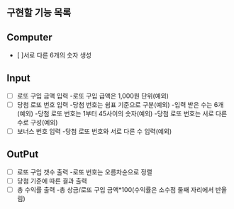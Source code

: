 ## 구현할 기능 목록

## Computer
- [ ]서로 다른 6개의 숫자 생성

## Input
- [ ] 로또 구입 금액 입력
      -로또 구입 급액은 1,000원 단위(예외)
- [ ] 당첨 로또 번호 입력
      -당첨 번호는 쉼표 기준으로 구분(예외)
      -입력 받은 수는 6개(예외)
      -당첨 로또 번호는 1부터 45사이의 숫자(예외)
      -당첨 로또 번호는 서로 다른 수로 구성(예외)
- [ ] 보너스 번호 입력
-당첨 로또 번호와 서로 다른 수 입력(예외)
## OutPut
- [ ] 로또 구입 갯수 출력
      -로또 번호는 오름차순으로 정렬
- [ ] 당첨 기준에 따른 결과 출력
- [ ] 총 수익률 출력
      -총 상금/로또 구입 금액*100(수익률은 소수점 둘째 자리에서 반올림)
